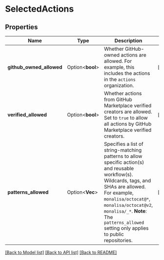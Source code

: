 # SelectedActions

## Properties

Name | Type | Description | Notes
------------ | ------------- | ------------- | -------------
**github_owned_allowed** | Option<**bool**> | Whether GitHub-owned actions are allowed. For example, this includes the actions in the `actions` organization. | [optional]
**verified_allowed** | Option<**bool**> | Whether actions from GitHub Marketplace verified creators are allowed. Set to `true` to allow all actions by GitHub Marketplace verified creators. | [optional]
**patterns_allowed** | Option<**Vec<String>**> | Specifies a list of string-matching patterns to allow specific action(s) and reusable workflow(s). Wildcards, tags, and SHAs are allowed. For example, `monalisa/octocat@*`, `monalisa/octocat@v2`, `monalisa/_*`.  **Note**: The `patterns_allowed` setting only applies to public repositories. | [optional]

[[Back to Model list]](../README.md#documentation-for-models) [[Back to API list]](../README.md#documentation-for-api-endpoints) [[Back to README]](../README.md)


